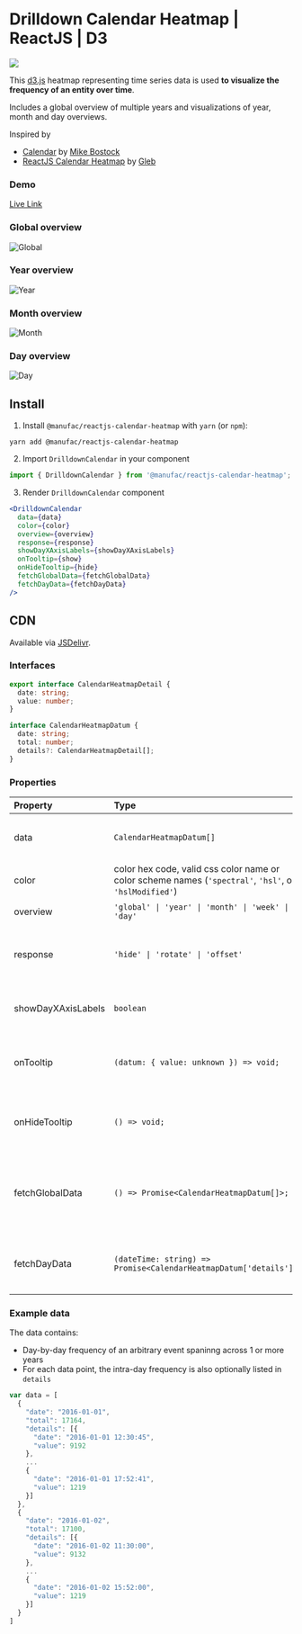 # Drilldown Calendar Heatmap | ReactJS | D3

[![](https://data.jsdelivr.com/v1/package/npm/@manufac/reactjs-calendar-heatmap/badge)](https://www.jsdelivr.com/package/npm/@manufac/reactjs-calendar-heatmap)

This [d3.js](https://d3js.org/) heatmap representing time series data is used **to visualize the frequency of an entity over time**.

Includes a global overview of multiple years and visualizations of year, month and day overviews.

Inspired by

- [Calendar](https://observablehq.com/@d3/calendar) by [Mike Bostock](https://github.com/mbostock)
- [ReactJS Calendar Heatmap](https://github.com/g1eb/reactjs-calendar-heatmap) by [Gleb](https://github.com/g1eb)

### Demo

[Live Link](https://manufac-analytics.github.io/reactjs-calendar-heatmap/)

### Global overview

![Global](https://user-images.githubusercontent.com/25290212/170020601-08ab3317-1c63-46fc-89b8-29a4938b1fb3.png)

### Year overview

![Year](https://user-images.githubusercontent.com/25290212/170017623-2ac854e0-5451-4ce4-871e-e90d730f51f2.png)

### Month overview

![Month](https://user-images.githubusercontent.com/25290212/170018109-49a91af8-f2b0-4c2f-9368-133bf90ddeae.png)

### Day overview

![Day](https://user-images.githubusercontent.com/25290212/170018241-2b68707c-2655-49db-99d9-498e8c92656f.png)

## Install

1. Install `@manufac/reactjs-calendar-heatmap` with `yarn` (or `npm`):

```
yarn add @manufac/reactjs-calendar-heatmap
```

2. Import `DrilldownCalendar` in your component

```js
import { DrilldownCalendar } from '@manufac/reactjs-calendar-heatmap';
```

3. Render `DrilldownCalendar` component

```jsx
<DrilldownCalendar
  data={data}
  color={color}
  overview={overview}
  response={response}
  showDayXAxisLabels={showDayXAxisLabels}
  onTooltip={show}
  onHideTooltip={hide}
  fetchGlobalData={fetchGlobalData}
  fetchDayData={fetchDayData}
/>
```

## CDN

Available via [JSDelivr](https://www.jsdelivr.com/package/npm/@manufac/reactjs-calendar-heatmap).

### Interfaces

```ts
export interface CalendarHeatmapDetail {
  date: string;
  value: number;
}
```

```ts
interface CalendarHeatmapDatum {
  date: string;
  total: number;
  details?: CalendarHeatmapDetail[];
}
```

### Properties

| Property      | Type                                                                                 | Usage                                                               |   Default   | Required |
|:--------------|:-------------------------------------------------------------------------------------|:--------------------------------------------------------------------|:-----------:|:--------:|
| data          | `CalendarHeatmapDatum[]`                                                             | Time series data spanning over 1 year or more years                 |    none     |   yes    |
| color         | color hex code, valid css color name or color scheme names (`'spectral'`, `'hsl'`, or `'hslModified'`) | Theme color for the visual elements                                 | `'#ff4500'` |    no    |
| overview      | `'global' \| 'year' \| 'month' \| 'week' \| 'day'`                                   | Initial overview for the map                                        |  `'year'`   |    no    |
| response      | `'hide' \| 'rotate' \| 'offset'`                                                     | Responsiveness strategy for handling overlapping axis labels        |  `'hide'`   |    no    |
| showDayXAxisLabels | `boolean` | To show X Axis labels for day overview heatmap  | none | no |
| onTooltip     | `(datum: { value: unknown }) => void;`                                               | onTooltip function is fired on "mouseover" over a visual element    |    none     |    no    |
| onHideTooltip | `() => void;`                                                                        | onHideTooltip function is fired on "mouseout" over a visual element |    none     |    no    |
| fetchGlobalData | `() => Promise<CalendarHeatmapDatum[]>;` | To fetch data for 'global', 'year' or 'month' overview heatmap from a REST API | none | no
| fetchDayData | `(dateTime: string) => Promise<CalendarHeatmapDatum['details']>;` | To fetch data for 'day' overview heatmap from a REST API | none | no

### Example data

The data contains:

- Day-by-day frequency of an arbitrary event spaninng across 1 or more years
- For each data point, the intra-day frequency is also optionally listed in `details`

```js
var data = [
  {
    "date": "2016-01-01",
    "total": 17164,
    "details": [{
      "date": "2016-01-01 12:30:45",
      "value": 9192
    },
    ...
    {
      "date": "2016-01-01 17:52:41",
      "value": 1219
    }]
  },
  {
    "date": "2016-01-02",
    "total": 17100,
    "details": [{
      "date": "2016-01-02 11:30:00",
      "value": 9132
    },
    ...
    {
      "date": "2016-01-02 15:52:00",
      "value": 1219
    }]
  }
]
```
